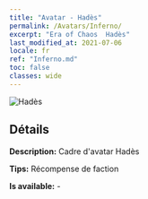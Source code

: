 ```yaml
---
title: "Avatar - Hadès"
permalink: /Avatars/Inferno/
excerpt: "Era of Chaos  Hadès"
last_modified_at: 2021-07-06
locale: fr
ref: "Inferno.md"
toc: false
classes: wide
---
```

 ![Hadès](/images/a/avatarFrame_3.png)

## Détails

 **Description:** Cadre d'avatar Hadès 

 **Tips:** Récompense de faction 

 **Is available:**  - 

